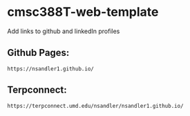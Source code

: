 # cmsc388T-web-template
Add links to github and linkedIn profiles

## Github Pages:
    https://nsandler1.github.io/

## Terpconnect:
    https://terpconnect.umd.edu/nsandler/nsandler1.github.io/
